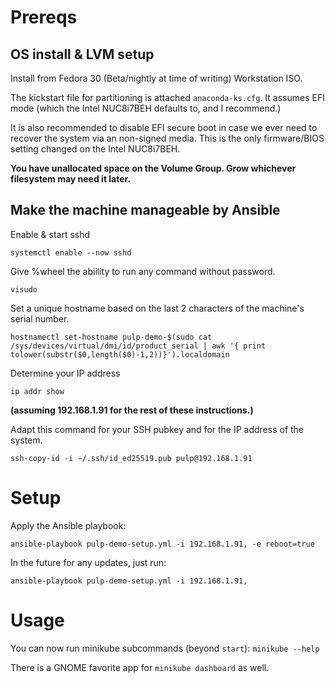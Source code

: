 # Prereqs

## OS install & LVM setup

Install from Fedora 30 (Beta/nightly at time of writing) Workstation ISO.

The kickstart file for partitioning is attached `anaconda-ks.cfg`. It assumes EFI mode (which the Intel NUC8i7BEH defaults to, and I recommend.)

It is also recommended to disable EFI secure boot in case we ever need to recover the system via an non-signed media. This is the only firmware/BIOS setting changed on the Intel NUC8i7BEH.

**You have unallocated space on the Volume Group. Grow whichever filesystem may need it later.**


## Make the machine manageable by Ansible

Enable & start sshd

`systemctl enable --now sshd`

Give %wheel the abiility to run any command without password.

`visudo`

Set a unique hostname based on the last 2 characters of the machine's serial number.

`hostnamectl set-hostname pulp-demo-$(sudo cat /sys/devices/virtual/dmi/id/product_serial | awk '{ print tolower(substr($0,length($0)-1,2))}').localdomain`

Determine your IP address

`ip addr show`

**(assuming 192.168.1.91 for the rest of these instructions.)**

Adapt this command for your SSH pubkey and for the IP address of the system.

`ssh-copy-id -i ~/.ssh/id_ed25519.pub pulp@192.168.1.91`

# Setup

Apply the Ansible playbook:

`ansible-playbook pulp-demo-setup.yml -i 192.168.1.91, -e reboot=true`

In the future for any updates, just run:

`ansible-playbook pulp-demo-setup.yml -i 192.168.1.91,`

# Usage

You can now run minikube subcommands (beyond `start`):
`minikube --help`

There is a GNOME favorite app for `minikube dashboard` as well.

